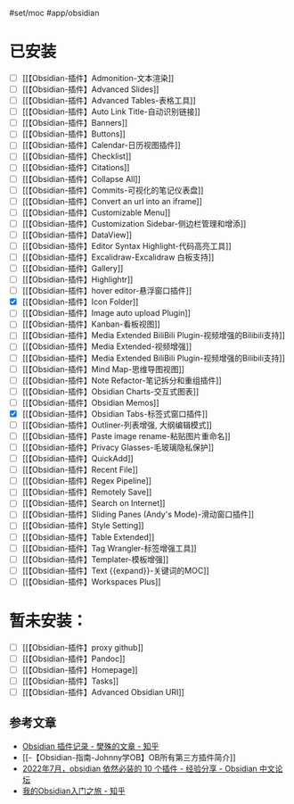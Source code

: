 #set/moc #app/obsidian 
# 已安装
- [ ] [[【Obsidian-插件】Admonition-文本渲染]]
- [ ] [[【Obsidian-插件】Advanced Slides]]
- [ ] [[【Obsidian-插件】Advanced Tables-表格工具]]
- [ ] [[【Obsidian-插件】Auto Link Title-自动识别链接]]
- [ ] [[【Obsidian-插件】Banners]]
- [ ] [[【Obsidian-插件】Buttons]]
- [ ] [[【Obsidian-插件】Calendar-日历视图插件]]
- [ ] [[【Obsidian-插件】Checklist]]
- [ ] [[【Obsidian-插件】Citations]]
- [ ] [[【Obsidian-插件】Collapse All]]
- [ ] [[【Obsidian-插件】Commits-可视化的笔记仪表盘]]
- [ ] [[【Obsidian-插件】Convert an url into an iframe]]
- [ ] [[【Obsidian-插件】Customizable Menu]]
- [ ] [[【Obsidian-插件】Customization Sidebar-侧边栏管理和增添]]
- [ ] [[【Obsidian-插件】DataView]]
- [ ] [[【Obsidian-插件】Editor Syntax Highlight-代码高亮工具]]
- [ ] [[【Obsidian-插件】Excalidraw-Excalidraw 白板支持]]
- [ ] [[【Obsidian-插件】Gallery]]
- [ ] [[【Obsidian-插件】Highlightr]]
- [ ] [[【Obsidian-插件】hover editor-悬浮窗口插件]]
- [x] [[【Obsidian-插件】Icon Folder]]
- [ ] [[【Obsidian-插件】Image auto upload Plugin]]
- [ ] [[【Obsidian-插件】Kanban-看板视图]]
- [ ] [[【Obsidian-插件】Media Extended BiliBili Plugin-视频增强的Bilibili支持]]
- [ ] [[【Obsidian-插件】Media Extended-视频增强]]
- [ ] [[【Obsidian-插件】Media Extended BiliBili Plugin-视频增强的Bilibili支持]]
- [ ] [[【Obsidian-插件】Mind Map-思维导图视图]]
- [ ] [[【Obsidian-插件】Note Refactor-笔记拆分和重组插件]]
- [ ] [[【Obsidian-插件】Obsidian Charts-交互式图表]]
- [ ] [[【Obsidian-插件】Obsidian Memos]]
- [x] [[【Obsidian-插件】Obsidian Tabs-标签式窗口插件]]
- [ ] [[【Obsidian-插件】Outliner-列表增强, 大纲编辑模式]]
- [ ] [[【Obsidian-插件】Paste image rename-粘贴图片重命名]]
- [ ] [[【Obsidian-插件】Privacy Glasses-毛玻璃隐私保护]]
- [ ] [[【Obsidian-插件】QuickAdd]]
- [ ] [[【Obsidian-插件】Recent File]]
- [ ] [[【Obsidian-插件】Regex Pipeline]]
- [ ] [[【Obsidian-插件】Remotely Save]]
- [ ] [[【Obsidian-插件】Search on Internet]]
- [ ] [[【Obsidian-插件】Sliding Panes (Andy's Mode)-滑动窗口插件]]
- [ ] [[【Obsidian-插件】Style Setting]]
- [ ] [[【Obsidian-插件】Table Extended]]
- [ ] [[【Obsidian-插件】Tag Wrangler-标签增强工具]]
- [ ] [[【Obsidian-插件】Templater-模板增强]]
- [ ] [[【Obsidian-插件】Text {{expand}}-关键词的MOC]]
- [ ] [[【Obsidian-插件】Workspaces Plus]]

# 暂未安装：
- [ ] [[【Obsidian-插件】proxy github]]
- [ ] [[【Obsidian-插件】Pandoc]]
- [ ] [[【Obsidian-插件】Homepage]]
- [ ] [[【Obsidian-插件】Tasks]]
- [ ] [[【Obsidian-插件】Advanced Obsidian URI]]

## 参考文章
* [Obsidian 插件记录 - 樊殊的文章 - 知乎](https://zhuanlan.zhihu.com/p/368487154)
* [[-【Obsidian-指南-Johnny学OB】OB所有第三方插件简介]]
* [2022年7月，obsidian 依然必装的 10 个插件 - 经验分享 - Obsidian 中文论坛](https://forum-zh.obsidian.md/t/topic/8728)
* [我的Obsidian入门之旅 - 知乎](https://zhuanlan.zhihu.com/p/441013488)